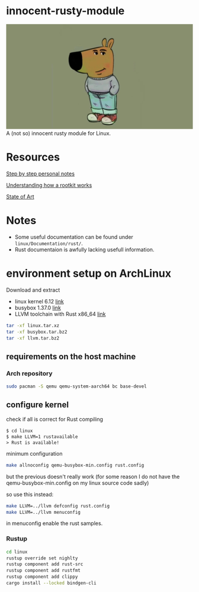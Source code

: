 # innocent-rusty-module
![Chill Module just wants to sit on your kernel](chill-rust-module.jpg "Just a chill rust module")
A (not so) innocent rusty module for Linux.

# Resources
[Step by step personal notes](https://app.affine.pro/workspace/19ab237e-8c00-46b3-9c4f-0d4b0205db36/feMuxeLUV9CSbIaPjOMYd?mode=page)

[Understanding how a rootkit works](https://app.affine.pro/workspace/19ab237e-8c00-46b3-9c4f-0d4b0205db36/pn-GbwR9OpXvxIlEuBYwD?mode=page)

[State of Art](https://app.affine.pro/workspace/19ab237e-8c00-46b3-9c4f-0d4b0205db36/BHp8DoN8sAjhweM8_BGye?mode=page)

# Notes
- Some useful documentation can be found under `linux/Documentation/rust/`.
- Rust documentaion is awfully lacking usefull information.


# environment setup on ArchLinux
Download and extract
- linux kernel 6.12 [link](https://cdn.kernel.org/pub/linux/kernel/v6.x/linux-6.12.tar.xz)
- busybox 1.37.0 [link](https://busybox.net/downloads/busybox-1.37.0.tar.bz2)
- LLVM toolchain with Rust x86_64 [link](https://mirrors.edge.kernel.org/pub/tools/llvm/files/llvm-19.1.4-x86_64.tar.xz)

```bash
tar -xf linux.tar.xz
tar -xf busybox.tar.bz2
tar -xf llvm.tar.bz2
```
## requirements on the host machine

### Arch repository
```bash
sudo pacman -S qemu qemu-system-aarch64 bc base-devel
```

## configure kernel
check if all is correct for Rust compiling

```
$ cd linux
$ make LLVM=1 rustavailable
> Rust is available!
```

minimum configuration
```bash
make allnoconfig qemu-busybox-min.config rust.config
```
but the previous doesn't really work (for some reason I do not have the qemu-busybox-min.config on my linux source code sadly)

so use this instead:
```bash
make LLVM=../llvm defconfig rust.config
make LLVM=../llvm menuconfig
```
in menuconfig enable the rust samples.

### Rustup
```bash
cd linux
rustup override set nighlty
rustup component add rust-src
rustup component add rustfmt
rustup component add clippy
cargo install --locked bindgen-cli
```

